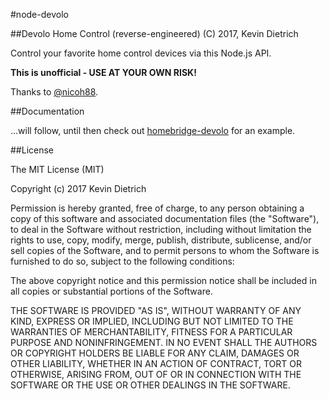 #node-devolo

##Devolo Home Control (reverse-engineered)
(C) 2017, Kevin Dietrich

Control your favorite home control devices via this Node.js API.

**This is unofficial - USE AT YOUR OWN RISK!**

Thanks to [@nicoh88](https://github.com/nicoh88).

##Documentation

...will follow, until then check out [homebridge-devolo](https://github.com/kdietrich/homebridge-devolo) for an example. 

##License

The MIT License (MIT)

Copyright (c) 2017 Kevin Dietrich

Permission is hereby granted, free of charge, to any person obtaining a copy
of this software and associated documentation files (the "Software"), to deal
in the Software without restriction, including without limitation the rights
to use, copy, modify, merge, publish, distribute, sublicense, and/or sell
copies of the Software, and to permit persons to whom the Software is
furnished to do so, subject to the following conditions:

The above copyright notice and this permission notice shall be included in all
copies or substantial portions of the Software.

THE SOFTWARE IS PROVIDED "AS IS", WITHOUT WARRANTY OF ANY KIND, EXPRESS OR
IMPLIED, INCLUDING BUT NOT LIMITED TO THE WARRANTIES OF MERCHANTABILITY,
FITNESS FOR A PARTICULAR PURPOSE AND NONINFRINGEMENT. IN NO EVENT SHALL THE
AUTHORS OR COPYRIGHT HOLDERS BE LIABLE FOR ANY CLAIM, DAMAGES OR OTHER
LIABILITY, WHETHER IN AN ACTION OF CONTRACT, TORT OR OTHERWISE, ARISING FROM,
OUT OF OR IN CONNECTION WITH THE SOFTWARE OR THE USE OR OTHER DEALINGS IN THE
SOFTWARE.